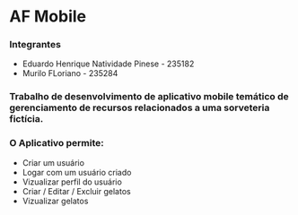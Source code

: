 # AF Mobile

### Integrantes
- Eduardo Henrique Natividade Pinese - 235182
- Murilo FLoriano - 235284

### Trabalho de desenvolvimento de aplicativo mobile temático de gerenciamento de recursos relacionados a uma sorveteria fictícia.

### O Aplicativo permite:
- Criar um usuário
- Logar com um usuário criado
- Vizualizar perfil do usuário
- Criar / Editar / Excluir gelatos
- Vizualizar gelatos
